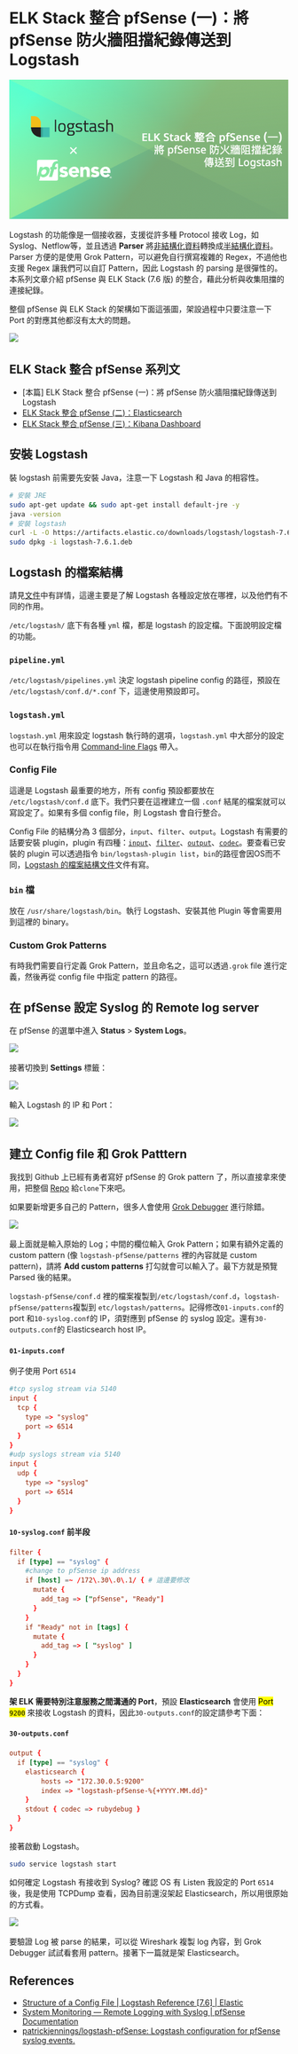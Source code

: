 # ELK Stack 整合 pfSense (一)：將 pfSense 防火牆阻擋紀錄傳送到 Logstash

![](/images/infra/sending-logs-from-pfsense-2-logstash.png)



Logstash 的功能像是一個接收器，支援從許多種 Protocol 接收 Log，如 Syslog、Netflow等，並且透過 **Parser** 將[非結構化資料](https://en.wikipedia.org/wiki/Unstructured_data)轉換成[半結構化資料](https://en.wikipedia.org/wiki/Semi-structured_data)。Parser 方便的是使用 Grok Pattern，可以避免自行撰寫複雜的 Regex，不過他也支援 Regex 讓我們可以自訂 Pattern，因此 Logstash 的 parsing 是很彈性的。本系列文章介紹 pfSense 與 ELK Stack (7.6 版) 的整合，藉此分析與收集阻擋的連接紀錄。

整個 pfSense 與 ELK Stack 的架構如下面這張圖，架設過程中只要注意一下 Port 的對應其他都沒有太大的問題。

![](https://i.imgur.com/yMAxVaB.png)

## ELK Stack 整合 pfSense 系列文
- [本篇] ELK Stack 整合 pfSense (一)：將 pfSense 防火牆阻擋紀錄傳送到 Logstash
- [ELK Stack 整合 pfSense (二)：Elasticsearch](/posts/infra/elasticsearch-receives-data-from-logstash)
- [ELK Stack 整合 pfSense (三)：Kibana Dashboard](/posts/infra/monitoring-pfsense-via-kibana.html)

## 安裝 Logstash
裝 logstash 前需要先安裝 Java，注意一下 Logstash 和 Java 的相容性。
```bash
# 安裝 JRE
sudo apt-get update && sudo apt-get install default-jre -y
java -version
# 安裝 logstash
curl -L -O https://artifacts.elastic.co/downloads/logstash/logstash-7.6.1.deb
sudo dpkg -i logstash-7.6.1.deb
```

## Logstash 的檔案結構
請見[文件](https://www.elastic.co/guide/en/logstash/7.6/dir-layout.html#deb-layout)中有詳情，這邊主要是了解 Logstash 各種設定放在哪裡，以及他們有不同的作用。

`/etc/logstash/` 底下有各種 `yml` 檔，都是 logstash 的設定檔。下面說明設定檔的功能。

### `pipeline.yml`
`/etc/logstash/pipelines.yml` 決定 logstash pipeline config 的路徑，預設在 `/etc/logstash/conf.d/*.conf` 下，這邊使用預設即可。

### `logstash.yml`
`logstash.yml` 用來設定 logstash 執行時的選項，`logstash.yml` 中大部分的設定也可以在執行指令用 [Command-line Flags](https://www.elastic.co/guide/en/logstash/7.6/running-logstash-command-line.html#command-line-flags) 帶入。

### Config File
這邊是 Logstash 最重要的地方，所有 config 預設都要放在 `/etc/logstash/conf.d` 底下。我們只要在這裡建立一個 `.conf` 結尾的檔案就可以寫設定了。如果有多個 config file，則 Logstash 會自行整合。

Config File 的結構分為 3 個部分，`input`、`filter`、`output`。Logstash 有需要的話要安裝 plugin，plugin 有四種：[`input`](https://www.elastic.co/guide/en/logstash/7.6/input-plugins.html)、[`filter`](https://www.elastic.co/guide/en/logstash/7.6/filter-plugins.html)、[`output`](https://www.elastic.co/guide/en/logstash/7.6/output-plugins.html)、[`codec`](https://www.elastic.co/guide/en/logstash/7.6/codec-plugins.html)。要查看已安裝的 plugin 可以透過指令 `bin/logstash-plugin list`，`bin`的路徑會因OS而不同，[Logstash 的檔案結構文件](#Logstash%20的檔案結構)文件有寫。

### `bin` 檔
放在 `/usr/share/logstash/bin`。執行 Logstash、安裝其他 Plugin 等會需要用到這裡的 binary。

### Custom Grok Patterns
有時我們需要自行定義 Grok Pattern，並且命名之，這可以透過`.grok` file 進行定義，然後再從 config file 中指定 pattern 的路徑。

## 在 pfSense 設定 Syslog 的 Remote log server
在 pfSense 的選單中進入 **Status** > **System Logs**。

![](https://i.imgur.com/bmoFsdy.png)

接著切換到 **Settings** 標籤：

![](https://i.imgur.com/zppua11.png)

輸入 Logstash 的 IP 和 Port：

![](https://i.imgur.com/INCTORj.png)

## 建立 Config file 和 Grok Patttern

我找到 Github 上已經有勇者寫好 pfSense 的 Grok pattern 了，所以直接拿來使用，把整個 [Repo](https://github.com/patrickjennings/logstash-pfSense) 給`clone`下來吧。

如果要新增更多自己的 Pattern，很多人會使用 [Grok Debugger](https://grokdebug.herokuapp.com/) 進行除錯。

![](https://i.imgur.com/zLrOWa5.png)

最上面就是輸入原始的 Log；中間的欄位輸入 Grok Pattern；如果有額外定義的 custom pattern (像 `logstash-pfSense/patterns` 裡的內容就是 custom pattern)，請將 **Add custom patterns** 打勾就會可以輸入了。最下方就是預覽 Parsed 後的結果。

`logstash-pfSense/conf.d` 裡的檔案複製到`/etc/logstash/conf.d`，`logstash-pfSense/patterns`複製到 `etc/logstash/patterns`。記得修改`01-inputs.conf`的 port 和`10-syslog.conf`的 IP，須對應到 pfSense 的 syslog 設定。還有`30-outputs.conf`的 Elasticsearch host IP。

#### `01-inputs.conf`
例子使用 Port `6514`
```conf
#tcp syslog stream via 5140
input {
  tcp {
    type => "syslog"
    port => 6514
  }
}
#udp syslogs stream via 5140
input {
  udp {
    type => "syslog"
    port => 6514
  }
}
```

#### `10-syslog.conf` 前半段
```conf
filter {
  if [type] == "syslog" {
    #change to pfSense ip address
    if [host] =~ /172\.30\.0\.1/ { # 這邊要修改
      mutate {
        add_tag => ["pfSense", "Ready"]
      }
    }
    if "Ready" not in [tags] {
      mutate {
        add_tag => [ "syslog" ]
      }
    }
  }
}
```

**架 ELK 需要特別注意服務之間溝通的 Port**，預設 **Elasticsearch** 會使用 <mark>Port `9200`</mark> 來接收 Logstash 的資料，因此`30-outputs.conf`的設定請參考下面：

#### `30-outputs.conf`
```conf
output {
  if [type] == "syslog" {
    elasticsearch {
        hosts => "172.30.0.5:9200"
        index => "logstash-pfSense-%{+YYYY.MM.dd}"
    }
    stdout { codec => rubydebug }
  }
}
```

接著啟動 Logstash。
```bash
sudo service logstash start
```

如何確定 Logstash 有接收到 Syslog?
確認 OS 有 Listen 我設定的 Port `6514` 後，我是使用 TCPDump 查看，因為目前還沒架起 Elasticsearch，所以用很原始的方式看。

![](https://i.imgur.com/AqOehqC.png)

要驗證 Log 被 parse 的結果，可以從 Wireshark 複製 log 內容，到 Grok Debugger 試試看套用 pattern。接著下一篇就是架 Elasticsearch。

## References
- [Structure of a Config File | Logstash Reference [7.6] | Elastic](https://www.elastic.co/guide/en/logstash/7.6/configuration-file-structure.html)
- [System Monitoring — Remote Logging with Syslog | pfSense Documentation](https://docs.netgate.com/pfSense/en/latest/book/monitoring/remote-logging.html)
- [patrickjennings/logstash-pfSense: Logstash configuration for pfSense syslog events.](https://github.com/patrickjennings/logstash-pfSense)


